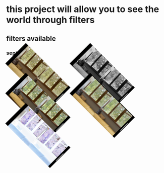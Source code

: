# this project will allow you to see the world through filters
## filters available
### sepia

<p align="left">
  <img src="images/sepia.jpg" alt="Пример картинки" style="width:200px; transform: rotate(45deg);">
  <img src="images/noir.jpg" alt="Пример картинки" style="width:200px; transform: rotate(45deg);">
  <img src="images/pixel.jpg" alt="Пример картинки" style="width:200px; transform: rotate(45deg);">
  <img src="images/blur.jpg" alt="Пример картинки" style="width:200px; transform: rotate(45deg);">
  <img src="images/invert.jpg" alt="Пример картинки" style="width:200px; transform: rotate(45deg);">
</p>
